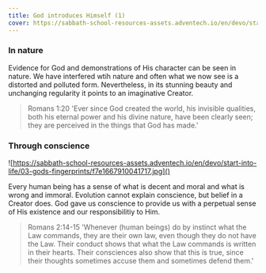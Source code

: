 ```yaml
---
title: God introduces Himself (1)
cover: https://sabbath-school-resources-assets.adventech.io/en/devo/start-into-life/03-gods-fingerprints/3mO1667909963717.jpg
---
```


### In nature

Evidence for God and demonstrations of His character can be seen in nature. We have interfered wtih nature and often what we now see is a distorted  and polluted form. Nevertheless, in its stunning beauty and unchanging regularity it points to an imaginative Creator.

> <callout>Romans 1:20</callout>
> 'Ever since God created the world, his invisible qualities, both his eternal power and his divine nature, have been clearly seen; they are perceived in the things that God has made.'

### Through conscience

![https://sabbath-school-resources-assets.adventech.io/en/devo/start-into-life/03-gods-fingerprints/f7e1667910041717.jpg]()

Every human being has a sense of what is decent and moral and what is wrong and immoral. Evolution cannot explain conscience, but belief in a Creator does. God gave us conscience to provide us with a perpetual sense of His existence and our responsibilitiy to Him.

> <callout>Romans 2:14-15</callout>
> 'Whenever (human beings) do by instinct what the Law commands, they are their own law, even though they do not have the Law. Their conduct shows that what the Law commands is written in their hearts. Their consciences also show that this is true, since their thoughts sometimes accuse them and sometimes defend them.'
